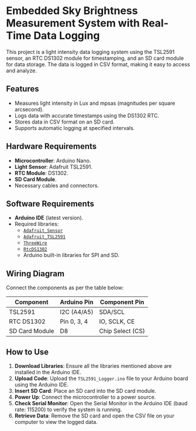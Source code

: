 # Embedded Sky Brightness Measurement System with Real-Time Data Logging

This project is a light intensity data logging system using the TSL2591 sensor, an RTC DS1302 module for timestamping, and an SD card module for data storage. The data is logged in CSV format, making it easy to access and analyze.

## Features
- Measures light intensity in Lux and mpsas (magnitudes per square arcsecond).
- Logs data with accurate timestamps using the DS1302 RTC.
- Stores data in CSV format on an SD card.
- Supports automatic logging at specified intervals.

## Hardware Requirements
- **Microcontroller**: Arduino Nano.
- **Light Sensor**: Adafruit TSL2591.
- **RTC Module**: DS1302.
- **SD Card Module**.
- Necessary cables and connectors.

## Software Requirements
- **Arduino IDE** (latest version).
- Required libraries:
  - [`Adafruit_Sensor`](https://github.com/adafruit/Adafruit_Sensor)
  - [`Adafruit_TSL2591`](https://github.com/adafruit/Adafruit_TSL2591_Library)
  - [`ThreeWire`](https://github.com/PaulStoffregen/ThreeWire)
  - [`RtcDS1302`](https://github.com/Makuna/Rtc)
  - Arduino built-in libraries for SPI and SD.

## Wiring Diagram
Connect the components as per the table below:

| Component           | Arduino Pin | Component Pin       |
|---------------------|-------------|---------------------|
| TSL2591             | I2C (A4/A5)| SDA/SCL             |
| RTC DS1302          | Pin 0, 3, 4| IO, SCLK, CE        |
| SD Card Module      | D8          | Chip Select (CS)    |

## How to Use
1. **Download Libraries**: Ensure all the libraries mentioned above are installed in the Arduino IDE.
2. **Upload Code**: Upload the `TSL2591_Logger.ino` file to your Arduino board using the Arduino IDE.
3. **Insert SD Card**: Place an SD card into the SD card module.
4. **Power Up**: Connect the microcontroller to a power source.
5. **Check Serial Monitor**: Open the Serial Monitor in the Arduino IDE (baud rate: 115200) to verify the system is running.
6. **Retrieve Data**: Remove the SD card and open the CSV file on your computer to view the logged data.
